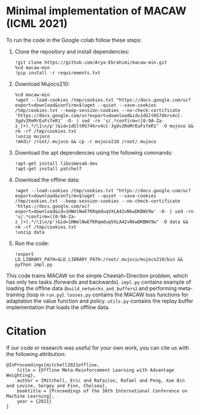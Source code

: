 # Minimal implementation of MACAW (ICML 2021)
To run the code in the Google colab follow these steps:

 

 1. Clone the repository and install dependencies:

	    !git clone https://github.com/Arya-Ebrahimi/macaw-min.git
	    %cd macaw-min
	    !pip install -r requirements.txt
   
2. Download Mujoco210:

	   %cd macaw-min
	   !wget --load-cookies /tmp/cookies.txt "https://docs.google.com/uc?export=download&confirm=$(wget --quiet --save-cookies /tmp/cookies.txt --keep-session-cookies --no-check-certificate 'https://docs.google.com/uc?export=download&id=1dGltHS74krx4cC-3gdv2ReMrEuFsfeR1' -O- | sed -rn 's/.*confirm=([0-9A-Za-z_]+).*/\1\n/p')&id=1dGltHS74krx4cC-3gdv2ReMrEuFsfeR1" -O mujoco && rm -rf /tmp/cookies.txt
	   !unzip mujoco
	   !mkdir /root/.mujoco && cp -r mujoco210 /root/.mujoco
   
  3. Download the apt dependencies using the following commands:
   

		 !apt-get install libosmesa6-dev
		 !apt-get install patchelf

  4. Download the offline data:
	  

		 !wget --load-cookies /tmp/cookies.txt "https://docs.google.com/uc?export=download&confirm=$(wget --quiet --save-cookies /tmp/cookies.txt --keep-session-cookies --no-check-certificate 'https://docs.google.com/uc?export=download&id=1HWelNwEfKRqmduqVXLA42vNkwDKBWV9w' -O- | sed -rn 's/.*confirm=([0-9A-Za-z_]+).*/\1\n/p')&id=1HWelNwEfKRqmduqVXLA42vNkwDKBWV9w" -O data && rm -rf /tmp/cookies.txt
		 !unzip data
3. Run the code:

	   !export LD_LIBRARY_PATH=$LD_LIBRARY_PATH:/root/.mujoco/mujoco210/bin && python impl.py


This code trains MACAW on the simple Cheetah-Direction problem, which has only two tasks (forwards and backwards). `impl.py` contains example of loading the offline data (`build_networks_and_buffers`) and performing meta-training (loop in `run.py`). `losses.py` contains the MACAW loss functions for adaptation the value function and policy. `utils.py` contains the replay buffer implementation that loads the offline data.


# Citation

If our code or research was useful for your own work, you can cite us with the following attribution:

    @InProceedings{mitchell2021offline,
        title = {Offline Meta-Reinforcement Learning with Advantage Weighting},
        author = {Mitchell, Eric and Rafailov, Rafael and Peng, Xue Bin and Levine, Sergey and Finn, Chelsea},
        booktitle = {Proceedings of the 38th International Conference on Machine Learning},
        year = {2021}
    }
